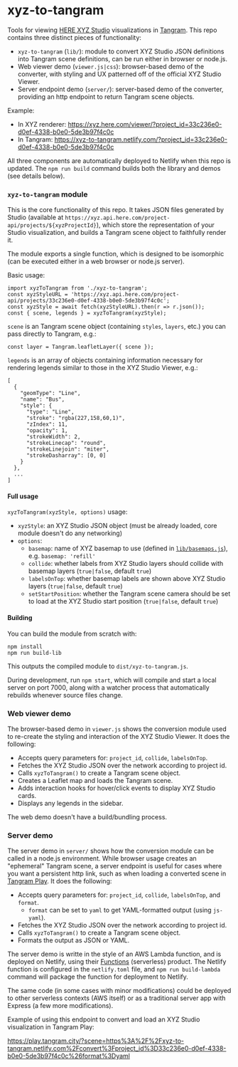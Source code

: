 # xyz-to-tangram

Tools for viewing [HERE XYZ Studio](https://xyz.here.com/studio/) visualizations in [Tangram](https://github.com/tangrams/tangram). This repo contains three distinct pieces of functionality:

- `xyz-to-tangram` (`lib/`): module to convert XYZ Studio JSON definitions into Tangram scene definitions, can be run either in browser or node.js.
- Web viewer demo (`viewer.js|css`): browser-based demo of the converter, with styling and UX patterned off of the official XYZ Studio Viewer.
- Server endpoint demo (`server/`): server-based demo of the converter, providing an http endpoint to return Tangram scene objects.

Example:

- In XYZ renderer: https://xyz.here.com/viewer/?project_id=33c236e0-d0ef-4338-b0e0-5de3b97f4c0c
- In Tangram: https://xyz-to-tangram.netlify.com/?project_id=33c236e0-d0ef-4338-b0e0-5de3b97f4c0c

All three components are automatically deployed to Netlify when this repo is updated. The `npm run build` command builds both the library and demos (see details below).

### `xyz-to-tangram` module

This is the core functionality of this repo. It takes JSON files generated by Studio (available at `https://xyz.api.here.com/project-api/projects/${xyzProjectId}`), which store the representation of your Studio visualization, and builds a Tangram scene object to faithfully render it.

The module exports a single function, which is designed to be isomorphic (can be executed either in a web browser or node.js server).

Basic usage:

```
import xyzToTangram from './xyz-to-tangram';
const xyzStyleURL = 'https://xyz.api.here.com/project-api/projects/33c236e0-d0ef-4338-b0e0-5de3b97f4c0c';
const xyzStyle = await fetch(xyzStyleURL).then(r => r.json());
const { scene, legends } = xyzToTangram(xyzStyle);
```

`scene` is an Tangram scene object (containing `styles`, `layers`, etc.) you can pass directly to Tangram, e.g.:

```
const layer = Tangram.leafletLayer({ scene });
```

`legends` is an array of objects containing information necessary for rendering legends similar to those in the XYZ Studio Viewer, e.g.:

```
[
  {
    "geomType": "Line",
    "name": "Bus",
    "style": {
      "type": "Line",
      "stroke": "rgba(227,158,60,1)",
      "zIndex": 11,
      "opacity": 1,
      "strokeWidth": 2,
      "strokeLinecap": "round",
      "strokeLinejoin": "miter",
      "strokeDasharray": [0, 0]
    }
  },
  ...
]
```

#### Full usage

`xyzToTangram(xyzStyle, options)` usage:

- `xyzStyle`: an XYZ Studio JSON object (must be already loaded, core module doesn't do any networking)
- `options`:
  - `basemap`: name of XYZ basemap to use (defined in [`lib/basemaps.js`](lib/basemaps.js)), e.g. `basemap: 'refill'`
  - `collide`: whether labels from XYZ Studio layers should collide with basemap layers (`true|false`, default `true`)
  - `labelsOnTop`: whether basemap labels are shown above XYZ Studio layers (`true|false`, default `true`)
  - `setStartPosition`: whether the Tangram scene camera should be set to load at the XYZ Studio start position (`true|false`, default `true`)

#### Building

You can build the module from scratch with:

```
npm install
npm run build-lib
```

This outputs the compiled module to `dist/xyz-to-tangram.js`.

During development, run `npm start`, which will compile and start a local server on port 7000, along with a watcher process that automatically rebuilds whenever source files change.

### Web viewer demo

The browser-based demo in `viewer.js` shows the conversion module used to re-create the styling and interaction of the XYZ Studio Viewer. It does the following:

- Accepts query parameters for: `project_id`, `collide`, `labelsOnTop`.
- Fetches the XYZ Studio JSON over the network according to project id.
- Calls `xyzToTangram()` to create a Tangram scene object.
- Creates a Leaflet map and loads the Tangram scene.
- Adds interaction hooks for hover/click events to display XYZ Studio cards.
- Displays any legends in the sidebar.

The web demo doesn't have a build/bundling process.

### Server demo

The server demo in `server/` shows how the conversion module can be called in a node.js environment. While browser usage creates an "ephemeral" Tangram scene, a server endpoint is useful for cases where you want a persistent http link, such as when loading a converted scene in [Tangram Play](https://play.tangram.city). It does the following:

- Accepts query parameters for: `project_id`, `collide`, `labelsOnTop`, and `format`.
  - `format` can be set to `yaml` to get YAML-formatted output (using `js-yaml`).
- Fetches the XYZ Studio JSON over the network according to project id.
- Calls `xyzToTangram()` to create a Tangram scene object.
- Formats the output as JSON or YAML.

The server demo is writte in the style of an AWS Lambda function, and is deployed on Netlify, using their [Functions](https://www.netlify.com/docs/functions/) (serverless) product. The Netlify function is configured in the `netlify.toml` file, and `npm run build-lambda` command will package the function for deployment to Netlify.

The same code (in some cases with minor modifications) could be deployed to other serverless contexts (AWS itself) or as a traditional server app with Express (a few more modifications).

Example of using this endpoint to convert and load an XYZ Studio visualization in Tangram Play:

https://play.tangram.city/?scene=https%3A%2F%2Fxyz-to-tangram.netlify.com%2Fconvert%3Fproject_id%3D33c236e0-d0ef-4338-b0e0-5de3b97f4c0c%26format%3Dyaml
